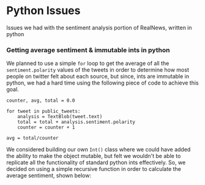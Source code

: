 # Python Issues
Issues we had with the sentiment analysis portion of RealNews, written in python
### Getting average sentiment & immutable ints in python
We planned to use a simple `for` loop to get the average of all the `sentiment.polarity` values of the tweets
in order to determine how most people on twitter felt about each source, but since, ints are immutable
in python, we had a hard time using the following piece of code to achieve this goal.
```
counter, avg, total = 0.0

for tweet in public_tweets:
    analysis = TextBlob(tweet.text)
    total = total + analysis.sentiment.polarity
    counter = counter + 1

avg = total/counter
```
We considered building our own `Int()` class where we could have added the ability to make the object mutable, but felt we wouldn't be able to replicate all the functionality of standard python ints effectively. So, we decided on using a simple recursive function in order to calculate the average sentiment, shown below:
```

```

